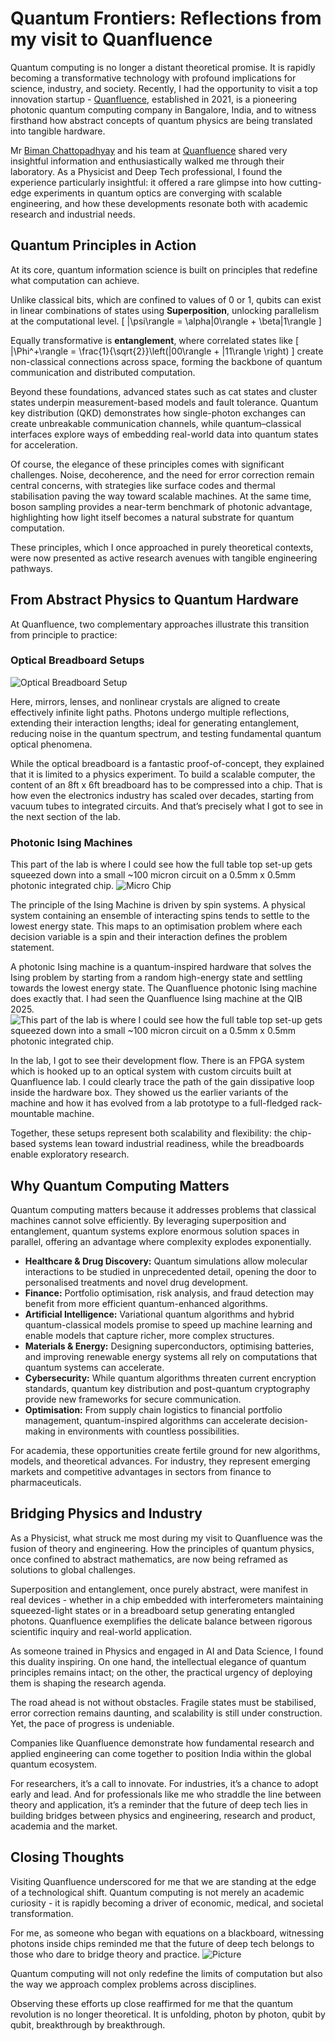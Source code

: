 # Quantum Frontiers: Reflections from my visit to Quanfluence

Quantum computing is no longer a distant theoretical promise. It is rapidly becoming a transformative technology with profound implications for science, industry, and society. Recently, I had the opportunity to visit a top 
innovation startup - [Quanfluence](https://quanfluence.com/), established in 2021, is a pioneering photonic quantum computing company in Bangalore, India, and to witness firsthand how abstract concepts of quantum physics are being translated into tangible hardware.

Mr [Biman Chattopadhyay](https://www.linkedin.com/in/biman-chattopadhyay-532a6753/?originalSubdomain=in) and his team at [Quanfluence](https://quanfluence.com/) shared very insightful information and enthusiastically walked me through their laboratory. As a Physicist and Deep Tech professional, I found the experience particularly insightful: 
it offered a rare glimpse into how cutting-edge experiments in quantum optics are converging with scalable engineering, and how these developments resonate both with academic research and industrial needs.

## Quantum Principles in Action

At its core, quantum information science is built on principles that redefine what computation can achieve.

Unlike classical bits, which are confined to values of 0 or 1, qubits can exist in linear combinations of states using **Superposition**, unlocking parallelism at the computational level.
\[
|\psi\rangle = \alpha|0\rangle + \beta|1\rangle
\]

Equally transformative is **entanglement**, where correlated states like
\[
|\Phi^+\rangle = \frac{1}{\sqrt{2}}\left(|00\rangle + |11\rangle \right)
\]
create non-classical connections across space, forming the backbone of quantum communication and distributed computation.

Beyond these foundations, advanced states such as cat states and cluster states underpin measurement-based models and fault tolerance. Quantum key distribution (QKD) demonstrates how single-photon exchanges can create unbreakable communication channels, 
while quantum–classical interfaces explore ways of embedding real-world data into quantum states for acceleration.

Of course, the elegance of these principles comes with significant challenges. Noise, decoherence, and the need for error correction remain central concerns, with strategies like surface codes and thermal stabilisation paving the way toward scalable 
machines. At the same time, boson sampling provides a near-term benchmark of photonic advantage, highlighting how light itself becomes a natural substrate for quantum computation.

These principles, which I once approached in purely theoretical contexts, were now presented as active research avenues with tangible engineering pathways.

## From Abstract Physics to Quantum Hardware

At Quanfluence, two complementary approaches illustrate this transition from principle to practice:

### Optical Breadboard Setups 

![Optical Breadboard Setup](/assets/images/TableTop.jpg "Optical Breadboard Setup at Quanfluence Lab")

Here, mirrors, lenses, and nonlinear crystals are aligned to create effectively infinite light paths. Photons undergo multiple reflections, extending their interaction lengths; ideal for generating entanglement, reducing noise in the quantum spectrum, 
and testing fundamental quantum optical phenomena.

While the optical breadboard is a fantastic proof-of-concept, they explained that it is limited to a physics experiment. To build a scalable computer, the content of an 8ft x 6ft breadboard has to be compressed into a chip. That is how even the 
electronics industry has scaled over decades, starting from vacuum tubes to integrated circuits. And that’s precisely what I got to see in the next section of the lab. 

### Photonic Ising Machines 
This part of the lab is where I could see how the full table top set-up gets squeezed down into a small ~100 micron circuit on a 0.5mm x 0.5mm photonic integrated chip.
![Micro Chip](/assets/images/PXL_20241210_133417904.PORTRAIT.jpg "Quanfluence Lab")

The principle of the Ising Machine is driven by spin systems. A physical system containing an ensemble of interacting spins tends to settle to the lowest energy state. This maps to an optimisation problem where each decision variable is a spin and 
their interaction defines the problem statement.

A photonic Ising machine is a quantum-inspired hardware that solves the Ising problem by starting from a random high-energy state and settling towards the lowest energy state. The Quanfluence photonic Ising machine does exactly that. I had seen the 
Quanfluence Ising machine at the QIB 2025.
![This part of the lab is where I could see how the full table top set-up gets 
squeezed down into a small ~100 micron circuit on a 0.5mm x 0.5mm photonic integrated chip.](/assets/images/V2_1.jpg "Quanfluence Micro Chip")

In the lab, I got to see their development flow. There is an FPGA system which is hooked up to an optical system with custom circuits built at Quanfluence lab. I could clearly trace the path of the gain dissipative loop inside the hardware box. 
They showed us the earlier variants of the machine and how it has evolved from a lab prototype to a full-fledged rack-mountable machine.

Together, these setups represent both scalability and flexibility: the chip-based systems lean toward industrial readiness, while the breadboards enable exploratory research.

## Why Quantum Computing Matters

Quantum computing matters because it addresses problems that classical machines cannot solve efficiently. By leveraging superposition and entanglement, quantum systems explore enormous solution spaces in parallel, offering an advantage where 
complexity explodes exponentially.

- **Healthcare & Drug Discovery:** Quantum simulations allow molecular interactions to be studied in unprecedented detail, opening the door to personalised treatments and novel drug development.
- **Finance:** Portfolio optimisation, risk analysis, and fraud detection may benefit from more efficient quantum-enhanced algorithms.
- **Artificial Intelligence:** Variational quantum algorithms and hybrid quantum-classical models promise to speed up machine learning and enable models that capture richer, more complex structures.
- **Materials & Energy:** Designing superconductors, optimising batteries, and improving renewable energy systems all rely on computations that quantum systems can accelerate.
- **Cybersecurity:** While quantum algorithms threaten current encryption standards, quantum key distribution and post-quantum cryptography provide new frameworks for secure communication.
- **Optimisation:** From supply chain logistics to financial portfolio management, quantum-inspired algorithms can accelerate decision-making in environments with countless possibilities.

For academia, these opportunities create fertile ground for new algorithms, models, and theoretical advances. For industry, they represent emerging markets and competitive advantages in sectors from finance to pharmaceuticals.

## Bridging Physics and Industry

As a Physicist, what struck me most during my visit to Quanfluence was the fusion of theory and engineering. How the principles of quantum physics, once confined to abstract mathematics, are now being reframed as solutions to global challenges.

Superposition and entanglement, once purely abstract, were manifest in real devices - whether in a chip embedded with interferometers maintaining squeezed-light states or in a breadboard setup generating entangled photons. Quanfluence exemplifies 
the delicate balance between rigorous scientific inquiry and real-world application.

As someone trained in Physics and engaged in AI and Data Science, I found this duality inspiring. On one hand, the intellectual elegance of quantum principles remains intact; on the other, the practical urgency of deploying them is shaping the research 
agenda.

The road ahead is not without obstacles. Fragile states must be stabilised, error correction remains daunting, and scalability is still under construction. Yet, the pace of progress is undeniable.

Companies like Quanfluence demonstrate how fundamental research and applied engineering can come together to position India within the global quantum ecosystem.

For researchers, it’s a call to innovate. For industries, it’s a chance to adopt early and lead. And for professionals like me who straddle the line between theory and application, it’s a reminder that the future of deep tech lies in building bridges 
between physics and engineering, research and product, academia and the market.

## Closing Thoughts
Visiting Quanfluence underscored for me that we are standing at the edge of a technological shift. Quantum computing is not merely an academic curiosity - it is rapidly becoming a driver of economic, medical, and societal transformation.

For me, as someone who began with equations on a blackboard, witnessing photons inside chips reminded me that the future of deep tech belongs to those who dare to bridge theory and practice.
![Picture](/assets/images/IMG-20250801-WA0010.jpg "Quanfluence Micro Chip")

Quantum computing will not only redefine the limits of computation but also the way we approach complex problems across disciplines.

Observing these efforts up close reaffirmed for me that the quantum revolution is no longer theoretical. It is unfolding, photon by photon, qubit by qubit, breakthrough by breakthrough.
